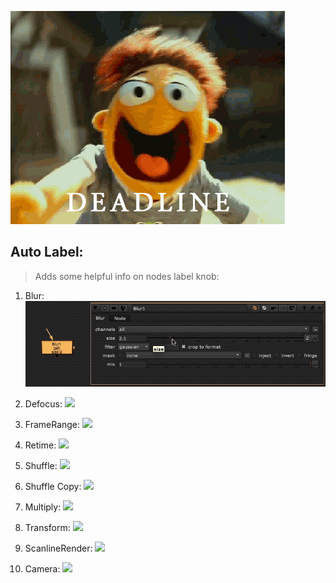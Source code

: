 ![](/docs/giphy.gif)


## Auto Label:

> Adds some helpful info on nodes label knob:

1. Blur:
![](/docs/autolabel/blur_node.gif)

1. Defocus:
![](/docs/autolabel/defocus.gif)

1. FrameRange:
![](/docs/autolabel/framerange.gif)

1. Retime:
![](/docs/autolabel/retime.gif)

1. Shuffle:
![](/docs/autolabel/shuffle.gif)

1. Shuffle Copy:
![](/docs/autolabel/shufflecopy.gif)

1. Multiply:
![](/docs/autolabel/multiply.gif)

1. Transform:
![](/docs/autolabel/Transform.gif)

1. ScanlineRender:
![](/docs/autolabel/scanlinerender.gif)

1. Camera:
![](/docs/autolabel/camera.gif)
